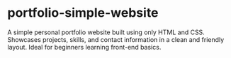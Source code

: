 # portfolio-simple-website
A simple personal portfolio website built using only HTML and CSS. Showcases projects, skills, and contact information in a clean and friendly layout. Ideal for beginners learning front-end basics.

